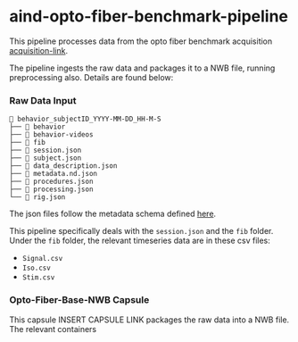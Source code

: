 # aind-opto-fiber-benchmark-pipeline

This pipeline processes data from the opto fiber benchmark acquisition [acquisition-link](https://github.com/AllenNeuralDynamics/FIP_DAQ_Control_IndicatorBenchmarking).

The pipeline ingests the raw data and packages it to a NWB file, running preprocessing also. Details are found below:

### Raw Data Input
```
📂 behavior_subjectID_YYYY-MM-DD_HH-M-S
├── 📂 behavior
├── 📂 behavior-videos
├── 📂 fib
├── 📄 session.json
├── 📄 subject.json
├── 📄 data_description.json
├── 📄 metadata.nd.json
├── 📄 procedures.json
├── 📄 processing.json
└── 📄 rig.json
```

The json files follow the metadata schema defined [here](https://github.com/AllenNeuralDynamics/aind-data-schema).

This pipeline specifically deals with the `session.json` and the `fib` folder. Under the `fib` folder, the relevant timeseries data are in these csv files: 
  - `Signal.csv`
  - `Iso.csv`
  - `Stim.csv`

### Opto-Fiber-Base-NWB Capsule 
This capsule INSERT CAPSULE LINK packages the raw data into a NWB file. The relevant containers 
